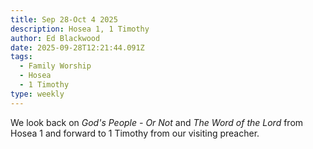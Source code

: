 ```yaml
---
title: Sep 28-Oct 4 2025
description: Hosea 1, 1 Timothy
author: Ed Blackwood
date: 2025-09-28T12:21:44.091Z
tags:
  - Family Worship
  - Hosea
  - 1 Timothy
type: weekly
---
```

W﻿e look back on *God's People - Or Not* and *The Word of the Lord* from Hosea 1 and forward to 1 Timothy from our visiting preacher.